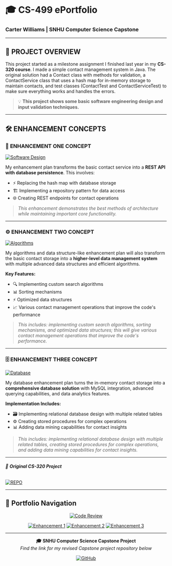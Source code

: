 # 🎓 CS-499 ePortfolio
### Carter Williams | SNHU Computer Science Capstone

---

## 🚀 PROJECT OVERVIEW

This project started as a milestone assignment I finished last year in my **CS-320 course**. I made a simple contact management system in Java. The original solution had a Contact class with methods for validation, a ContactService class that uses a hash map for in-memory storage to maintain contacts, and test classes (ContactTest and ContactServiceTest) to make sure everything works and handles the errors. 

> 💡 **This project shows some basic software engineering design and input validation techniques.**

---

## 🛠️ ENHANCEMENT CONCEPTS

### 🔧 **ENHANCEMENT ONE CONCEPT**
[![Software Design](https://img.shields.io/badge/ENHANCEMENT-SOFTWARE%20DESIGN%20%26%20ENGINEERING-brightgreen?style=for-the-badge&logo=code)](https://github.com/carterdwill3/CS-499/tree/EnhancementOne)

My enhancement plan transforms the basic contact service into a **REST API with database persistence**. This involves:

- ⚡ Replacing the hash map with database storage
- 🏗️ Implementing a repository pattern for data access  
- 🌐 Creating REST endpoints for contact operations

> *This enhancement demonstrates the best methods of architecture while maintaining important core functionality.*

---

### ⚙️ **ENHANCEMENT TWO CONCEPT**
[![Algorithms](https://img.shields.io/badge/ENHANCEMENT-ALGORITHMS%20%26%20DATA%20STRUCTURES-orange?style=for-the-badge&logo=algorithm)](https://github.com/carterdwill3/CS-499/tree/EnhancementTwo)

My algorithms and data structure-like enhancement plan will also transform the basic contact storage into a **higher-level data management system** with multiple advanced data structures and efficient algorithms. 

**Key Features:**
- 🔍 Implementing custom search algorithms
- 📊 Sorting mechanisms  
- ⚡ Optimized data structures
- 📈 Various contact management operations that improve the code's performance

> *This includes: implementing custom search algorithms, sorting mechanisms, and optimized data structures; this will give various contact management operations that improve the code's performance.*

---

### 🗄️ **ENHANCEMENT THREE CONCEPT**
[![Database](https://img.shields.io/badge/ENHANCEMENT-DATABASE%20DESIGN-purple?style=for-the-badge&logo=database)](https://github.com/carterdwill3/CS-499/tree/EnhancementThree)

My database enhancement plan turns the in-memory contact storage into a **comprehensive database solution** with MySQL integration, advanced querying capabilities, and data analytics features.

**Implementation Includes:**
- 🗃️ Implementing relational database design with multiple related tables
- ⚙️ Creating stored procedures for complex operations
- 📊 Adding data mining capabilities for contact insights

> *This includes: implementing relational database design with multiple related tables, creating stored procedures for complex operations, and adding data mining capabilities for contact insights.*

---

###### 📁 _**Original CS-320 Project**_

[![REPO](https://img.shields.io/badge/REPO-CS--320-purple?style=for-the-badge&logo=github)](https://github.com/carterdwill3/CS-320)

</div>

---

## 🎯 **Portfolio Navigation**

<div align="center">

[![Code Review](https://img.shields.io/badge/🎥%20WATCH-CODE%20REVIEW-red?style=for-the-badge&logo=youtube)](your-video-link)

[![Enhancement 1](https://img.shields.io/badge/🔧%20SOFTWARE-DESIGN%20%26%20ENGINEERING-brightgreen?style=for-the-badge)](#enhancement-one-concept)
[![Enhancement 2](https://img.shields.io/badge/⚙️%20ALGORITHMS-DATA%20STRUCTURES-orange?style=for-the-badge)](#enhancement-two-concept)
[![Enhancement 3](https://img.shields.io/badge/🗄️%20DATABASE-DESIGN%20%26%20INTEGRATION-purple?style=for-the-badge)](#enhancement-three-concept)

</div>

---

<div align="center">

**🎓 SNHU Computer Science Capstone Project**  
*Find the link for my revised Capstone project repository below*

[![GitHub](https://img.shields.io/badge/GitHub-carterdwill3-black?style=flat&logo=github)](https://github.com/carterdwill3)

</div>
